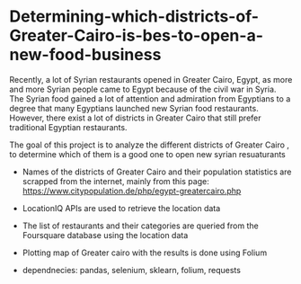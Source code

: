 # Determining-which-districts-of-Greater-Cairo-is-bes-to-open-a-new-food-business

Recently, a lot of Syrian restaurants opened in Greater Cairo, Egypt, as more and more Syrian people came to Egypt because of the civil war in Syria. The Syrian food gained a lot of attention and admiration from Egyptians to a degree that many Egyptians launched new Syrian food restaurants. However, there exist a lot of districts in Greater Cairo that still prefer traditional Egyptian restaurants. 

The goal of this project is to analyze the different districts of Greater Cairo , to determine which of them is a good one to open new syrian resuaturants


- Names of the districts of Greater Cairo and their population statistics are scrapped from the internet, mainly from this page: https://www.citypopulation.de/php/egypt-greatercairo.php

- LocationIQ APIs are used to retrieve the location data 
- The list of restaurants and their categories are queried from the Foursquare database using the location data
- Plotting map of Greater cairo with the results is done using Folium

* dependnecies: pandas, selenium, sklearn, folium, requests


